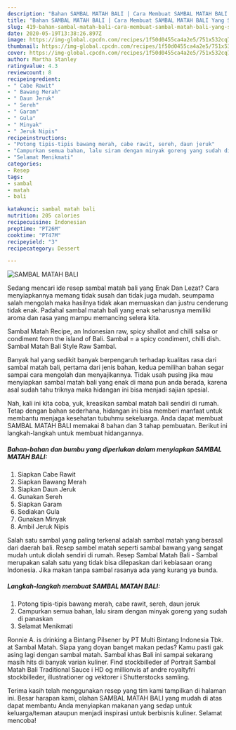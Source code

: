 ```yaml
---
description: "Bahan SAMBAL MATAH BALI | Cara Membuat SAMBAL MATAH BALI Yang Sedap"
title: "Bahan SAMBAL MATAH BALI | Cara Membuat SAMBAL MATAH BALI Yang Sedap"
slug: 419-bahan-sambal-matah-bali-cara-membuat-sambal-matah-bali-yang-sedap
date: 2020-05-19T13:38:26.897Z
image: https://img-global.cpcdn.com/recipes/1f50d0455ca4a2e5/751x532cq70/sambal-matah-bali-foto-resep-utama.jpg
thumbnail: https://img-global.cpcdn.com/recipes/1f50d0455ca4a2e5/751x532cq70/sambal-matah-bali-foto-resep-utama.jpg
cover: https://img-global.cpcdn.com/recipes/1f50d0455ca4a2e5/751x532cq70/sambal-matah-bali-foto-resep-utama.jpg
author: Martha Stanley
ratingvalue: 4.3
reviewcount: 8
recipeingredient:
- " Cabe Rawit"
- " Bawang Merah"
- " Daun Jeruk"
- " Sereh"
- " Garam"
- " Gula"
- " Minyak"
- " Jeruk Nipis"
recipeinstructions:
- "Potong tipis-tipis bawang merah, cabe rawit, sereh, daun jeruk"
- "Campurkan semua bahan, lalu siram dengan minyak goreng yang sudah di panaskan"
- "Selamat Menikmati"
categories:
- Resep
tags:
- sambal
- matah
- bali

katakunci: sambal matah bali 
nutrition: 205 calories
recipecuisine: Indonesian
preptime: "PT26M"
cooktime: "PT47M"
recipeyield: "3"
recipecategory: Dessert

---
```



![SAMBAL MATAH BALI](https://img-global.cpcdn.com/recipes/1f50d0455ca4a2e5/751x532cq70/sambal-matah-bali-foto-resep-utama.jpg)

Sedang mencari ide resep sambal matah bali yang Enak Dan Lezat? Cara menyiapkannya memang tidak susah dan tidak juga mudah. seumpama salah mengolah maka hasilnya tidak akan memuaskan dan justru cenderung tidak enak. Padahal sambal matah bali yang enak seharusnya memiliki aroma dan rasa yang mampu memancing selera kita.

Sambal Matah Recipe, an Indonesian raw, spicy shallot and chilli salsa or condiment from the island of Bali. Sambal = a spicy condiment, chilli dish. Sambal Matah Bali Style Raw Sambal.

Banyak hal yang sedikit banyak berpengaruh terhadap kualitas rasa dari sambal matah bali, pertama dari jenis bahan, kedua pemilihan bahan segar sampai cara mengolah dan menyajikannya. Tidak usah pusing jika mau menyiapkan sambal matah bali yang enak di mana pun anda berada, karena asal sudah tahu triknya maka hidangan ini bisa menjadi sajian spesial.


Nah, kali ini kita coba, yuk, kreasikan sambal matah bali sendiri di rumah. Tetap dengan bahan sederhana, hidangan ini bisa memberi manfaat untuk membantu menjaga kesehatan tubuhmu sekeluarga. Anda dapat membuat SAMBAL MATAH BALI memakai 8 bahan dan 3 tahap pembuatan. Berikut ini langkah-langkah untuk membuat hidangannya.

<!--inarticleads1-->

##### Bahan-bahan dan bumbu yang diperlukan dalam menyiapkan SAMBAL MATAH BALI:

1. Siapkan  Cabe Rawit
1. Siapkan  Bawang Merah
1. Siapkan  Daun Jeruk
1. Gunakan  Sereh
1. Siapkan  Garam
1. Sediakan  Gula
1. Gunakan  Minyak
1. Ambil  Jeruk Nipis


Salah satu sambal yang paling terkenal adalah sambal matah yang berasal dari daerah bali. Resep sambel matah seperti sambal bawang yang sangat mudah untuk diolah sendiri di rumah. Resep Sambal Matah Bali - Sambal merupakan salah satu yang tidak bisa dilepaskan dari kebiasaan orang Indonesia. Jika makan tanpa sambal rasanya ada yang kurang ya bunda. 

<!--inarticleads2-->

##### Langkah-langkah membuat SAMBAL MATAH BALI:

1. Potong tipis-tipis bawang merah, cabe rawit, sereh, daun jeruk
1. Campurkan semua bahan, lalu siram dengan minyak goreng yang sudah di panaskan
1. Selamat Menikmati


Ronnie A. is drinking a Bintang Pilsener by PT Multi Bintang Indonesia Tbk. at Sambal Matah. Siapa yang doyan banget makan pedas? Kamu pasti gak asing lagi dengan sambal matah. Sambal khas Bali ini sampai sekarang masih hits di banyak varian kuliner. Find stockbilleder af Portrait Sambal Matah Bali Traditional Sauce i HD og millionvis af andre royaltyfri stockbilleder, illustrationer og vektorer i Shutterstocks samling. 

Terima kasih telah menggunakan resep yang tim kami tampilkan di halaman ini. Besar harapan kami, olahan SAMBAL MATAH BALI yang mudah di atas dapat membantu Anda menyiapkan makanan yang sedap untuk keluarga/teman ataupun menjadi inspirasi untuk berbisnis kuliner. Selamat mencoba!
